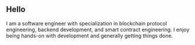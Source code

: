 ## Hello
I am a software engineer with specialization in blockchain protocol engineering, backend development, and smart contract engineering. I enjoy being hands-on with development and generally getting things done.

